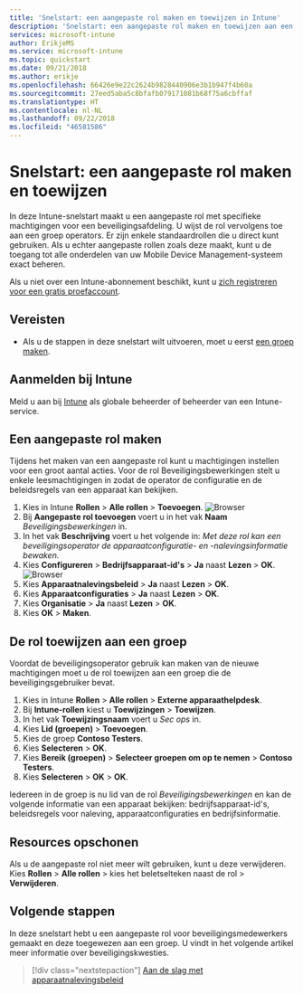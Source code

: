 ```yaml
---
title: 'Snelstart: een aangepaste rol maken en toewijzen in Intune'
description: 'Snelstart: een aangepaste rol maken en toewijzen aan een externe apparaatbeheerder.'
services: microsoft-intune
author: ErikjeMS
ms.service: microsoft-intune
ms.topic: quickstart
ms.date: 09/21/2018
ms.author: erikje
ms.openlocfilehash: 66426e9e22c2624b9828440906e3b1b947f4b60a
ms.sourcegitcommit: 27eed5aba5c8bfafb079171081b68f75a6cbffaf
ms.translationtype: HT
ms.contentlocale: nl-NL
ms.lasthandoff: 09/22/2018
ms.locfileid: "46581586"
---
```

# <a name="quickstart-create-and-assign-a-custom-role"></a>Snelstart: een aangepaste rol maken en toewijzen

In deze Intune-snelstart maakt u een aangepaste rol met specifieke machtigingen voor een beveiligingsafdeling. U wijst de rol vervolgens toe aan een groep operators. Er zijn enkele standaardrollen die u direct kunt gebruiken. Als u echter aangepaste rollen zoals deze maakt, kunt u de toegang tot alle onderdelen van uw Mobile Device Management-systeem exact beheren.

Als u niet over een Intune-abonnement beschikt, kunt u [zich registreren voor een gratis proefaccount](free-trial-sign-up.md).

## <a name="prerequisites"></a>Vereisten

- Als u de stappen in deze snelstart wilt uitvoeren, moet u eerst [een groep maken](quickstart-create-group.md).

## <a name="sign-in-to-intune"></a>Aanmelden bij Intune

Meld u aan bij [Intune](https://aka.ms/intuneportal) als globale beheerder of beheerder van een Intune-service.

## <a name="create-a-custom-role"></a>Een aangepaste rol maken

Tijdens het maken van een aangepaste rol kunt u machtigingen instellen voor een groot aantal acties. Voor de rol Beveiligingsbewerkingen stelt u enkele leesmachtigingen in zodat de operator de configuratie en de beleidsregels van een apparaat kan bekijken.

1. Kies in Intune **Rollen** > **Alle rollen** > **Toevoegen**.
![Browser](media/quickstart-create-custom-role/add-custom-role.png)
2. Bij **Aangepaste rol toevoegen** voert u in het vak **Naam** *Beveiligingsbewerkingen* in.
3. In het vak **Beschrijving** voert u het volgende in: *Met deze rol kan een beveiligingsoperator de apparaatconfiguratie- en -nalevingsinformatie bewaken.*
4. Kies **Configureren** > **Bedrijfsapparaat-id's** > **Ja** naast **Lezen** > **OK**.
![Browser](media/quickstart-create-custom-role/corp-device-id-read.png)
5. Kies **Apparaatnalevingsbeleid** > **Ja** naast **Lezen** > **OK**.
6. Kies **Apparaatconfiguraties** > **Ja** naast **Lezen** > **OK**.
7. Kies **Organisatie** > **Ja** naast **Lezen** > **OK**.
8. Kies **OK** > **Maken**.

## <a name="assign-the-role-to-a-group"></a>De rol toewijzen aan een groep

Voordat de beveiligingsoperator gebruik kan maken van de nieuwe machtigingen moet u de rol toewijzen aan een groep die de beveiligingsgebruiker bevat.

1. Kies in Intune **Rollen** > **Alle rollen** > **Externe apparaathelpdesk**.
2. Bij **Intune-rollen** kiest u **Toewijzingen** > **Toewijzen**.
3. In het vak **Toewijzingsnaam** voert u *Sec ops* in.
4. Kies **Lid (groepen)** > **Toevoegen**.
5. Kies de groep **Contoso Testers**.
6. Kies **Selecteren** > **OK**.
7. Kies **Bereik (groepen)** > **Selecteer groepen om op te nemen** > **Contoso Testers**.
8. Kies **Selecteren** > **OK** > **OK**.

Iedereen in de groep is nu lid van de rol *Beveiligingsbewerkingen* en kan de volgende informatie van een apparaat bekijken: bedrijfsapparaat-id's, beleidsregels voor naleving, apparaatconfiguraties en bedrijfsinformatie.

## <a name="clean-up-resources"></a>Resources opschonen

Als u de aangepaste rol niet meer wilt gebruiken, kunt u deze verwijderen. Kies **Rollen** > **Alle rollen** > kies het beletselteken naast de rol > **Verwijderen**.

## <a name="next-steps"></a>Volgende stappen

In deze snelstart hebt u een aangepaste rol voor beveiligingsmedewerkers gemaakt en deze toegewezen aan een groep. U vindt in het volgende artikel meer informatie over beveiligingskwesties.

> [!div class="nextstepaction"]
> [Aan de slag met apparaatnalevingsbeleid](device-compliance-get-started.md)
